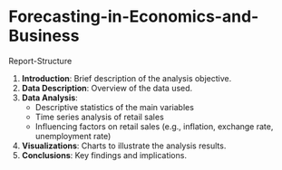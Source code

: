 # Forecasting-in-Economics-and-Business

Report-Structure

1. **Introduction**: Brief description of the analysis objective.
2. **Data Description**: Overview of the data used.
3. **Data Analysis**:
   - Descriptive statistics of the main variables
   - Time series analysis of retail sales
   - Influencing factors on retail sales (e.g., inflation, exchange rate, unemployment rate)
4. **Visualizations**: Charts to illustrate the analysis results.
5. **Conclusions**: Key findings and implications.